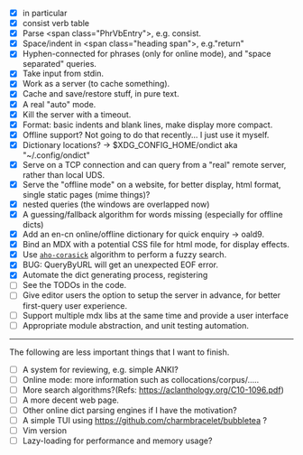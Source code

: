- [x] in particular
- [x] consist verb table
- [x] Parse \<span class="PhrVbEntry"\>, e.g. consist. 
- [x] Space/indent in \<span class="heading span"\>, e.g."return"
- [x] Hyphen-connected for phrases (only for online mode), and "space separated" queries.
- [x] Take input from stdin.
- [x] Work as a server (to cache something).
- [x] Cache and save/restore stuff, in pure text.
- [x] A real "auto" mode.
- [x] Kill the server with a timeout.
- [x] Format: basic indents and blank lines, make display more compact.
- [x] Offline support? Not going to do that recently... I just use it myself.
- [x] Dictionary locations? -> \$XDG_CONFIG_HOME/ondict aka "~/.config/ondict"
- [x] Serve on a TCP connection and can query from a "real" remote server, rather than local UDS.
- [x] Serve the "offline mode" on a website, for better display, html format, single static pages (mime things)?
- [x] nested queries (the windows are overlapped now)
- [x] A guessing/fallback algorithm for words missing (especially for offline dicts)
- [x] Add an en-cn online/offline dictionary for quick enquiry -> oald9.
- [x] Bind an MDX with a potential CSS file for html mode, for display effects.
- [x] Use [`aho-corasick`](https://en.wikipedia.org/wiki/Aho%E2%80%93Corasick_algorithm) algorithm to perform a fuzzy search. 
- [x] BUG: QueryByURL will get an unexpected EOF error.
- [x] Automate the dict generating process, registering
- [ ] See the TODOs in the code.
- [ ] Give editor users the option to setup the server in advance, for better first-query user experience. 
- [ ] Support multiple mdx libs at the same time and provide a user interface
- [ ] Appropriate module abstraction, and unit testing automation. 

---
The following are less important things that I want to finish.
- [ ] A system for reviewing, e.g. simple ANKI?
- [ ] Online mode: more information such as collocations/corpus/.....
- [ ] More search algorithms?(Refs: https://aclanthology.org/C10-1096.pdf)
- [ ] A more decent web page.
- [ ] Other online dict parsing engines if I have the motivation?
- [ ] A simple TUI using https://github.com/charmbracelet/bubbletea ?
- [ ] Vim version
- [ ] Lazy-loading for performance and memory usage?
